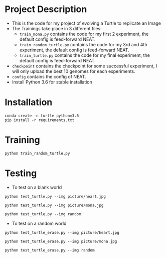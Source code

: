 # Project Description

* This is the code for my project of evolving a Turtle to replicate an Image
* The Trainings take place in 3 different files:
    * `train_mona.py` contains the code for my first 2 experiment, the default
      config is feed-forward NEAT.
    * `train_random_turtle.py` contains the code for my 3rd and 4th experiment,
      the default config is feed-forward NEAT.
    * `train_turtle.py` contains the code for my final experiment, the default
      config is feed-forward NEAT.
* `checkpoint` contains the checkpoint for some successful experiment, I will only
  upload the best 10 genomes for each experiments.
* `config` contains the config of NEAT.
* Install Python 3.6 for stable installation

# Installation
```
conda create -n turtle python=3.6
pip install -r requirements.txt
```

# Training
```
python train_random_turtle.py
```

# Testing
* To test on a blank world
```
python test_turtle.py --img picture/heart.jpg

```
```
python test_turtle.py --img picture/mona.jpg

```
```
python test_turtle.py --img random

```
* To test on a random world
```
python test_turtle_erase.py --img picture/heart.jpg

```
```
python test_turtle_erase.py --img picture/mona.jpg

```
```
python test_turtle_erase.py --img random

```
